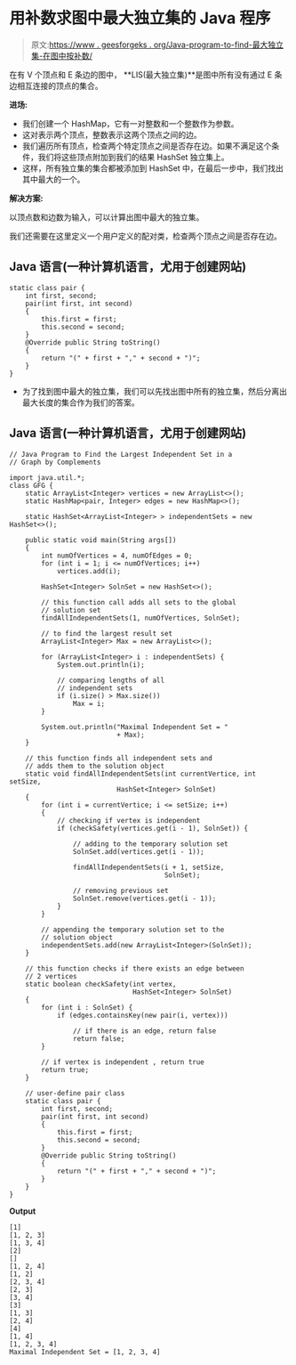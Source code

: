 # 用补数求图中最大独立集的 Java 程序

> 原文:[https://www . geesforgeks . org/Java-program-to-find-最大独立集-在图中按补数/](https://www.geeksforgeeks.org/java-program-to-find-the-largest-independent-set-in-a-graph-by-complements/)

在有 V 个顶点和 E 条边的图中， **LIS(最大独立集)**是图中所有没有通过 E 条边相互连接的顶点的集合。

**进场:**

*   我们创建一个 HashMap，它有一对整数和一个整数作为参数。
*   这对表示两个顶点，整数表示这两个顶点之间的边。
*   我们遍历所有顶点，检查两个特定顶点之间是否存在边。如果不满足这个条件，我们将这些顶点附加到我们的结果 HashSet 独立集上。
*   这样，所有独立集的集合都被添加到 HashSet 中，在最后一步中，我们找出其中最大的一个。

**解决方案:**

以顶点数和边数为输入，可以计算出图中最大的独立集。

我们还需要在这里定义一个用户定义的配对类，检查两个顶点之间是否存在边。

## Java 语言(一种计算机语言，尤用于创建网站)

```
static class pair {
    int first, second;
    pair(int first, int second)
    {
        this.first = first;
        this.second = second;
    }
    @Override public String toString()
    {
        return "(" + first + "," + second + ")";
    }
}
```

*   为了找到图中最大的独立集，我们可以先找出图中所有的独立集，然后分离出最大长度的集合作为我们的答案。

## Java 语言(一种计算机语言，尤用于创建网站)

```
// Java Program to Find the Largest Independent Set in a
// Graph by Complements

import java.util.*;
class GFG {
    static ArrayList<Integer> vertices = new ArrayList<>();
    static HashMap<pair, Integer> edges = new HashMap<>();

    static HashSet<ArrayList<Integer> > independentSets = new HashSet<>();

    public static void main(String args[])
    {
        int numOfVertices = 4, numOfEdges = 0;
        for (int i = 1; i <= numOfVertices; i++)
            vertices.add(i);

        HashSet<Integer> SolnSet = new HashSet<>();

        // this function call adds all sets to the global
        // solution set
        findAllIndependentSets(1, numOfVertices, SolnSet);

        // to find the largest result set
        ArrayList<Integer> Max = new ArrayList<>();

        for (ArrayList<Integer> i : independentSets) {
            System.out.println(i);

            // comparing lengths of all
            // independent sets
            if (i.size() > Max.size()) 
                Max = i;
        }

        System.out.println("Maximal Independent Set = "
                           + Max);
    }

    // this function finds all independent sets and
    // adds them to the solution object
    static void findAllIndependentSets(int currentVertice, int setSize,
                           HashSet<Integer> SolnSet)
    {
        for (int i = currentVertice; i <= setSize; i++) 
        {
            // checking if vertex is independent
            if (checkSafety(vertices.get(i - 1), SolnSet)) {

                // adding to the temporary solution set
                SolnSet.add(vertices.get(i - 1));

                findAllIndependentSets(i + 1, setSize,
                                       SolnSet);

                // removing previous set
                SolnSet.remove(vertices.get(i - 1));
            }
        }

        // appending the temporary solution set to the
        // solution object
        independentSets.add(new ArrayList<Integer>(SolnSet));
    }

    // this function checks if there exists an edge between
    // 2 vertices
    static boolean checkSafety(int vertex,
                               HashSet<Integer> SolnSet)
    {
        for (int i : SolnSet) {
            if (edges.containsKey(new pair(i, vertex)))

                // if there is an edge, return false
                return false;
        }

        // if vertex is independent , return true
        return true;
    }

    // user-define pair class
    static class pair {
        int first, second;
        pair(int first, int second)
        {
            this.first = first;
            this.second = second;
        }
        @Override public String toString()
        {
            return "(" + first + "," + second + ")";
        }
    }
}
```

**Output**

```
[1]
[1, 2, 3]
[1, 3, 4]
[2]
[]
[1, 2, 4]
[1, 2]
[2, 3, 4]
[2, 3]
[3, 4]
[3]
[1, 3]
[2, 4]
[4]
[1, 4]
[1, 2, 3, 4]
Maximal Independent Set = [1, 2, 3, 4]
```